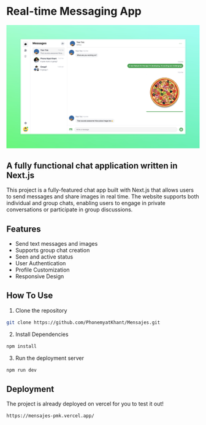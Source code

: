 # Real-time Messaging App

![Alt text](./public/assets/Mensajes.jpeg)


## A fully functional chat application written in Next.js

This project is a fully-featured chat app built with Next.js that allows users to send messages and share images in real time. The website supports both individual and group chats, enabling users to engage in private conversations or participate in group discussions.

## Features

- Send text messages and images
- Supports group chat creation
- Seen and active status
- User Authentication
- Profile Customization
- Responsive Design

## How To Use

1. Clone the repository
```bash
git clone https://github.com/PhonemyatKhant/Mensajes.git
```
2. Install Dependencies
```bash
npm install
```
3. Run the deployment server
```bash
npm run dev
```

## Deployment 

The project is already deployed on vercel for you to test it out!
```bash
https://mensajes-pmk.vercel.app/
```



